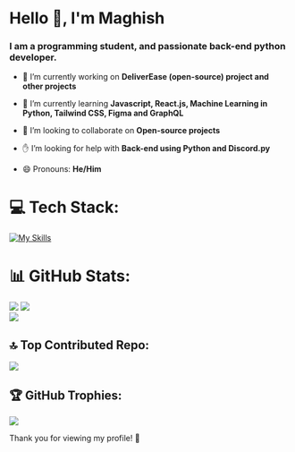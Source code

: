<h1 align="start">Hello 👋, I'm Maghish</h1>
<h3 align="start">I am a programming student, and passionate back-end python developer.</h3>

- 🔭 I’m currently working on **DeliverEase (open-source) project and other projects**

- 🌱 I’m currently learning **Javascript, React.js, Machine Learning in Python, Tailwind CSS, Figma and GraphQL**

- 🤝 I’m looking to collaborate on **Open-source projects**

- ✋ I’m looking for help with **Back-end using Python and Discord.py**
  
- 😄 Pronouns: **He/Him**

 
# 💻 Tech Stack:
[![My Skills](https://skillicons.dev/icons?i=py,django,graphql,react,firebase,react,vite,tailwind,html,css,js,md,vscode,git&theme=dark)](https://skillicons.dev)

# 📊 GitHub Stats:
![](https://github-readme-stats.vercel.app/api?username=Maghish&theme=merko&hide_border=false&include_all_commits=false&count_private=false)
![](https://github-readme-stats.vercel.app/api/top-langs/?username=Maghish&theme=merko&hide_border=false&include_all_commits=false&count_private=false&layout=compact)<br/>
![](https://github-readme-streak-stats.herokuapp.com/?user=Maghish&theme=merko&hide_border=false)

## 🔝 Top Contributed Repo:
![](https://github-contributor-stats.vercel.app/api?username=Maghish&limit=5&theme=dark&combine_all_yearly_contributions=true)

## 🏆 GitHub Trophies:
![](https://github-profile-trophy.vercel.app/?username=Maghish&theme=radical&no-frame=false&no-bg=false&margin-w=4)

Thank you for viewing my profile! 👋



